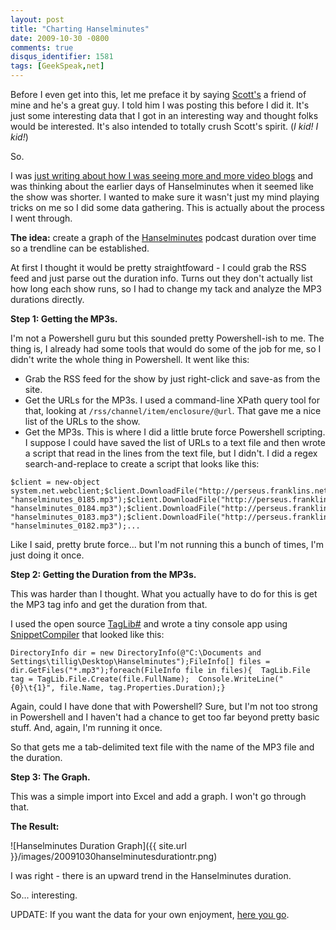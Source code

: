 ```yaml
---
layout: post
title: "Charting Hanselminutes"
date: 2009-10-30 -0800
comments: true
disqus_identifier: 1581
tags: [GeekSpeak,net]
---
```

Before I even get into this, let me preface it by saying
[Scott's](http://www.hanselman.com) a friend of mine and he's a great
guy. I told him I was posting this before I did it. It's just some
interesting data that I got in an interesting way and thought folks
would be interested. It's also intended to totally crush Scott's spirit.
(*I kid! I kid!*)

So.

I was [just writing about how I was seeing more and more video
blogs](/archive/2009/10/30/the-problem-with-video-blogs.aspx) and was
thinking about the earlier days of Hanselminutes when it seemed like the
show was shorter. I wanted to make sure it wasn't just my mind playing
tricks on me so I did some data gathering. This is actually about the
process I went through.

**The idea:** create a graph of the
[Hanselminutes](http://www.hanselminutes.com) podcast duration over time
so a trendline can be established.

At first I thought it would be pretty straightfoward - I could grab the
RSS feed and just parse out the duration info. Turns out they don't
actually list how long each show runs, so I had to change my tack and
analyze the MP3 durations directly.

**Step 1: Getting the MP3s.**

I'm not a Powershell guru but this sounded pretty Powershell-ish to me.
The thing is, I already had some tools that would do some of the job for
me, so I didn't write the whole thing in Powershell. It went like this:

-   Grab the RSS feed for the show by just right-click and save-as from
    the site.
-   Get the URLs for the MP3s. I used a command-line XPath query tool
    for that, looking at `/rss/channel/item/enclosure/@url`. That gave
    me a nice list of the URLs to the show.
-   Get the MP3s. This is where I did a little brute force Powershell
    scripting. I suppose I could have saved the list of URLs to a text
    file and then wrote a script that read in the lines from the text
    file, but I didn't. I did a regex search-and-replace to create a
    script that looks like this:

<!-- -->

    $client = new-object system.net.webclient;$client.DownloadFile("http://perseus.franklins.net/hanselminutes_0185.mp3", "hanselminutes_0185.mp3");$client.DownloadFile("http://perseus.franklins.net/hanselminutes_0184.mp3", "hanselminutes_0184.mp3");$client.DownloadFile("http://perseus.franklins.net/hanselminutes_0183.mp3", "hanselminutes_0183.mp3");$client.DownloadFile("http://perseus.franklins.net/hanselminutes_0182.mp3", "hanselminutes_0182.mp3");...

Like I said, pretty brute force... but I'm not running this a bunch of
times, I'm just doing it once.

**Step 2: Getting the Duration from the MP3s.**

This was harder than I thought. What you actually have to do for this is
get the MP3 tag info and get the duration from that.

I used the open source
[TagLib\#](http://developer.novell.com/wiki/index.php/TagLib_Sharp) and
wrote a tiny console app using
[SnippetCompiler](http://www.sliver.com/dotnet/SnippetCompiler/) that
looked like this:

    DirectoryInfo dir = new DirectoryInfo(@"C:\Documents and Settings\tillig\Desktop\Hanselminutes");FileInfo[] files = dir.GetFiles("*.mp3");foreach(FileInfo file in files){  TagLib.File tag = TagLib.File.Create(file.FullName);  Console.WriteLine("{0}\t{1}", file.Name, tag.Properties.Duration);}

Again, could I have done that with Powershell? Sure, but I'm not too
strong in Powershell and I haven't had a chance to get too far beyond
pretty basic stuff. And, again, I'm running it once.

So that gets me a tab-delimited text file with the name of the MP3 file
and the duration.

**Step 3: The Graph.**

This was a simple import into Excel and add a graph. I won't go through
that.

**The Result:**

![Hanselminutes Duration
Graph]({{ site.url }}/images/20091030hanselminutesdurationtr.png)

I was right - there is an upward trend in the Hanselminutes duration.

So... interesting.

UPDATE: If you want the data for your own enjoyment, [here you
go](https://onedrive.live.com/redir?resid=C2CB832A5EC9B707!45430&authkey=!ALByNjy06SvjjBc&ithint=file%2ctxt).

